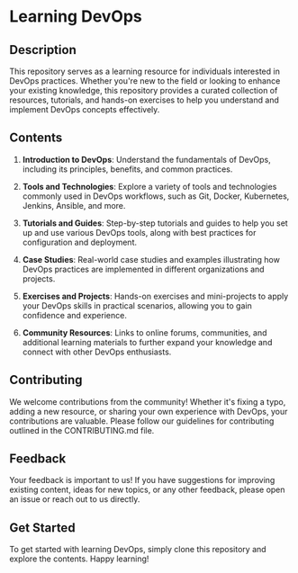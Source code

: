 # Learning DevOps

## Description
This repository serves as a learning resource for individuals interested in DevOps practices. Whether you're new to the field or looking to enhance your existing knowledge, this repository provides a curated collection of resources, tutorials, and hands-on exercises to help you understand and implement DevOps concepts effectively.

## Contents
1. **Introduction to DevOps**: Understand the fundamentals of DevOps, including its principles, benefits, and common practices.
   
2. **Tools and Technologies**: Explore a variety of tools and technologies commonly used in DevOps workflows, such as Git, Docker, Kubernetes, Jenkins, Ansible, and more.
   
3. **Tutorials and Guides**: Step-by-step tutorials and guides to help you set up and use various DevOps tools, along with best practices for configuration and deployment.
   
4. **Case Studies**: Real-world case studies and examples illustrating how DevOps practices are implemented in different organizations and projects.
   
5. **Exercises and Projects**: Hands-on exercises and mini-projects to apply your DevOps skills in practical scenarios, allowing you to gain confidence and experience.
   
6. **Community Resources**: Links to online forums, communities, and additional learning materials to further expand your knowledge and connect with other DevOps enthusiasts.

## Contributing
We welcome contributions from the community! Whether it's fixing a typo, adding a new resource, or sharing your own experience with DevOps, your contributions are valuable. Please follow our guidelines for contributing outlined in the CONTRIBUTING.md file.

## Feedback
Your feedback is important to us! If you have suggestions for improving existing content, ideas for new topics, or any other feedback, please open an issue or reach out to us directly.


## Get Started
To get started with learning DevOps, simply clone this repository and explore the contents. Happy learning!
